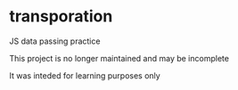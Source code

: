# transporation
JS data passing practice

This project is no longer maintained and may be incomplete

It was inteded for learning purposes only
